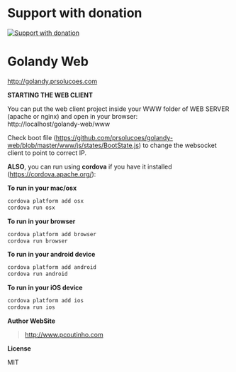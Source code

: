 # Support with donation
[![Support with donation](http://donation.pcoutinho.com/images/donate-button.png)](http://donation.pcoutinho.com/)

# Golandy Web    
http://golandy.prsolucoes.com    

**STARTING THE WEB CLIENT**

You can put the web client project inside your WWW folder of WEB SERVER (apache or nginx) and open in your browser:  
http://localhost/golandy-web/www

Check boot file (https://github.com/prsolucoes/golandy-web/blob/master/www/js/states/BootState.js) to change the websocket client to point to correct IP.

**ALSO**, you can run using **cordova** if you have it installed (https://cordova.apache.org/):

**To run in your mac/osx**

```sh
cordova platform add osx
cordova run osx
```

**To run in your browser**

```sh
cordova platform add browser
cordova run browser
```

**To run in your android device**

```sh
cordova platform add android
cordova run android
```

**To run in your iOS device**

```sh
cordova platform add ios
cordova run ios
```

**Author WebSite**

> http://www.pcoutinho.com

**License**

MIT
